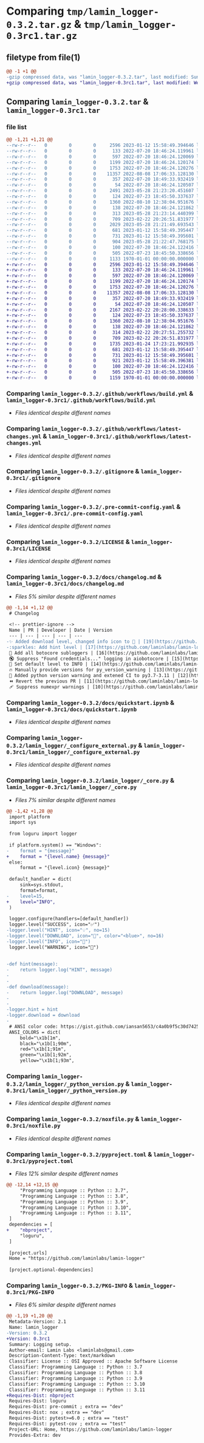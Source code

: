 # Comparing `tmp/lamin_logger-0.3.2.tar.gz` & `tmp/lamin_logger-0.3rc1.tar.gz`

## filetype from file(1)

```diff
@@ -1 +1 @@
-gzip compressed data, was "lamin_logger-0.3.2.tar", last modified: Sun May 28 21:23:47 2023, max compression
+gzip compressed data, was "lamin_logger-0.3rc1.tar", last modified: Wed Feb 22 20:28:20 2023, max compression
```

## Comparing `lamin_logger-0.3.2.tar` & `lamin_logger-0.3rc1.tar`

### file list

```diff
@@ -1,21 +1,21 @@
--rw-r--r--   0        0        0     2596 2023-01-12 15:58:49.394646 lamin_logger-0.3.2/.github/workflows/build.yml
--rw-r--r--   0        0        0      133 2022-07-20 18:46:24.119961 lamin_logger-0.3.2/.github/workflows/latest-changes.jinja2
--rw-r--r--   0        0        0      597 2022-07-20 18:46:24.120069 lamin_logger-0.3.2/.github/workflows/latest-changes.yml
--rw-r--r--   0        0        0     1199 2022-07-20 18:46:24.120174 lamin_logger-0.3.2/.gitignore
--rw-r--r--   0        0        0     1753 2022-07-20 18:46:24.120276 lamin_logger-0.3.2/.pre-commit-config.yaml
--rw-r--r--   0        0        0    11357 2022-08-08 17:06:33.128130 lamin_logger-0.3.2/LICENSE
--rw-r--r--   0        0        0      357 2022-07-20 18:49:33.932419 lamin_logger-0.3.2/README.md
--rw-r--r--   0        0        0       54 2022-07-20 18:46:24.120507 lamin_logger-0.3.2/docs/api.md
--rw-r--r--   0        0        0     2491 2023-05-28 21:23:20.451607 lamin_logger-0.3.2/docs/changelog.md
--rw-r--r--   0        0        0      124 2022-07-23 18:45:50.337637 lamin_logger-0.3.2/docs/index.md
--rw-r--r--   0        0        0     1360 2022-08-10 12:38:04.951676 lamin_logger-0.3.2/docs/quickstart.ipynb
--rw-r--r--   0        0        0      138 2022-07-20 18:46:24.121862 lamin_logger-0.3.2/lamin-project.yaml
--rw-r--r--   0        0        0      313 2023-05-28 21:23:14.440399 lamin_logger-0.3.2/lamin_logger/__init__.py
--rw-r--r--   0        0        0      709 2023-02-22 20:26:51.831977 lamin_logger-0.3.2/lamin_logger/_configure_external.py
--rw-r--r--   0        0        0     2029 2023-05-28 21:21:49.693543 lamin_logger-0.3.2/lamin_logger/_core.py
--rw-r--r--   0        0        0      681 2023-01-12 15:58:49.395447 lamin_logger-0.3.2/lamin_logger/_python_version.py
--rw-r--r--   0        0        0      731 2023-01-12 15:58:49.395601 lamin_logger-0.3.2/noxfile.py
--rw-r--r--   0        0        0      904 2023-05-28 21:22:47.768175 lamin_logger-0.3.2/pyproject.toml
--rw-r--r--   0        0        0      100 2022-07-20 18:46:24.122416 lamin_logger-0.3.2/tests/test_base.py
--rw-r--r--   0        0        0      505 2022-07-23 18:45:50.338656 lamin_logger-0.3.2/tests/test_notebooks.py
--rw-r--r--   0        0        0     1133 1970-01-01 00:00:00.000000 lamin_logger-0.3.2/PKG-INFO
+-rw-r--r--   0        0        0     2596 2023-01-12 15:58:49.394646 lamin_logger-0.3rc1/.github/workflows/build.yml
+-rw-r--r--   0        0        0      133 2022-07-20 18:46:24.119961 lamin_logger-0.3rc1/.github/workflows/latest-changes.jinja2
+-rw-r--r--   0        0        0      597 2022-07-20 18:46:24.120069 lamin_logger-0.3rc1/.github/workflows/latest-changes.yml
+-rw-r--r--   0        0        0     1199 2022-07-20 18:46:24.120174 lamin_logger-0.3rc1/.gitignore
+-rw-r--r--   0        0        0     1753 2022-07-20 18:46:24.120276 lamin_logger-0.3rc1/.pre-commit-config.yaml
+-rw-r--r--   0        0        0    11357 2022-08-08 17:06:33.128130 lamin_logger-0.3rc1/LICENSE
+-rw-r--r--   0        0        0      357 2022-07-20 18:49:33.932419 lamin_logger-0.3rc1/README.md
+-rw-r--r--   0        0        0       54 2022-07-20 18:46:24.120507 lamin_logger-0.3rc1/docs/api.md
+-rw-r--r--   0        0        0     2167 2023-02-22 20:28:00.338633 lamin_logger-0.3rc1/docs/changelog.md
+-rw-r--r--   0        0        0      124 2022-07-23 18:45:50.337637 lamin_logger-0.3rc1/docs/index.md
+-rw-r--r--   0        0        0     1360 2022-08-10 12:38:04.951676 lamin_logger-0.3rc1/docs/quickstart.ipynb
+-rw-r--r--   0        0        0      138 2022-07-20 18:46:24.121862 lamin_logger-0.3rc1/lamin-project.yaml
+-rw-r--r--   0        0        0      314 2023-02-22 20:27:51.255732 lamin_logger-0.3rc1/lamin_logger/__init__.py
+-rw-r--r--   0        0        0      709 2023-02-22 20:26:51.831977 lamin_logger-0.3rc1/lamin_logger/_configure_external.py
+-rw-r--r--   0        0        0     1735 2023-01-24 17:23:21.992935 lamin_logger-0.3rc1/lamin_logger/_core.py
+-rw-r--r--   0        0        0      681 2023-01-12 15:58:49.395447 lamin_logger-0.3rc1/lamin_logger/_python_version.py
+-rw-r--r--   0        0        0      731 2023-01-12 15:58:49.395601 lamin_logger-0.3rc1/noxfile.py
+-rw-r--r--   0        0        0      921 2023-01-12 15:58:49.396381 lamin_logger-0.3rc1/pyproject.toml
+-rw-r--r--   0        0        0      100 2022-07-20 18:46:24.122416 lamin_logger-0.3rc1/tests/test_base.py
+-rw-r--r--   0        0        0      505 2022-07-23 18:45:50.338656 lamin_logger-0.3rc1/tests/test_notebooks.py
+-rw-r--r--   0        0        0     1159 1970-01-01 00:00:00.000000 lamin_logger-0.3rc1/PKG-INFO
```

### Comparing `lamin_logger-0.3.2/.github/workflows/build.yml` & `lamin_logger-0.3rc1/.github/workflows/build.yml`

 * *Files identical despite different names*

### Comparing `lamin_logger-0.3.2/.github/workflows/latest-changes.yml` & `lamin_logger-0.3rc1/.github/workflows/latest-changes.yml`

 * *Files identical despite different names*

### Comparing `lamin_logger-0.3.2/.gitignore` & `lamin_logger-0.3rc1/.gitignore`

 * *Files identical despite different names*

### Comparing `lamin_logger-0.3.2/.pre-commit-config.yaml` & `lamin_logger-0.3rc1/.pre-commit-config.yaml`

 * *Files identical despite different names*

### Comparing `lamin_logger-0.3.2/LICENSE` & `lamin_logger-0.3rc1/LICENSE`

 * *Files identical despite different names*

### Comparing `lamin_logger-0.3.2/docs/changelog.md` & `lamin_logger-0.3rc1/docs/changelog.md`

 * *Files 5% similar despite different names*

```diff
@@ -1,14 +1,12 @@
 # Changelog
 
 <!-- prettier-ignore -->
 Name | PR | Developer | Date | Version
 --- | --- | --- | --- | ---
-✨ Added download level, changed info icon to 💬 | [19](https://github.com/laminlabs/lamin-logger/pull/19) | [sunnyosun](https://github.com/sunnyosun) | 2023-05-27 | 0.3.2
-:sparkles: Add hint level | [17](https://github.com/laminlabs/lamin-logger/pull/17) | [falexwolf](https://github.com/falexwolf) | 2023-04-05 | 0.3.0
 🚸 Add all botocore subloggers | [16](https://github.com/laminlabs/lamin-logger/pull/16) | [falexwolf](https://github.com/falexwolf) | 2023-02-22 | 0.3rc1
 🔇 Suppress "Found credentials..." logging in aiobotocore | [15](https://github.com/laminlabs/lamin-logger/pull/15) | [sunnyosun](https://github.com/sunnyosun) | 2023-02-06 | 0.2.4
 🚸 Set default level to INFO | [14](https://github.com/laminlabs/lamin-logger/pull/14) | [falexwolf](https://github.com/falexwolf) | 2023-01-24 | 0.2.3
 🔥 Manually provide versions for py_version_warning | [13](https://github.com/laminlabs/lamin-logger/pull/13) | [sunnyosun](https://github.com/sunnyosun) | 2023-01-12 | 0.2.2
 👷 Added python version warning and extened CI to py3.7-3.11 | [12](https://github.com/laminlabs/lamin-logger/pull/12) | [sunnyosun](https://github.com/sunnyosun) | 2023-01-11 | 0.2.0
 ⏪ Revert the previous PR | [11](https://github.com/laminlabs/lamin-logger/pull/11) | [sunnyosun](https://github.com/sunnyosun) | 2022-10-20 | 0.1.5
 🩹 Suppress numexpr warnings | [10](https://github.com/laminlabs/lamin-logger/pull/10) | [sunnyosun](https://github.com/sunnyosun) | 2022-10-20 | 0.1.4
```

### Comparing `lamin_logger-0.3.2/docs/quickstart.ipynb` & `lamin_logger-0.3rc1/docs/quickstart.ipynb`

 * *Files identical despite different names*

### Comparing `lamin_logger-0.3.2/lamin_logger/_configure_external.py` & `lamin_logger-0.3rc1/lamin_logger/_configure_external.py`

 * *Files identical despite different names*

### Comparing `lamin_logger-0.3.2/lamin_logger/_core.py` & `lamin_logger-0.3rc1/lamin_logger/_core.py`

 * *Files 7% similar despite different names*

```diff
@@ -1,42 +1,28 @@
 import platform
 import sys
 
 from loguru import logger
 
 if platform.system() == "Windows":
-    format = "{message}"
+    format = "{level.name} {message}"
 else:
     format = "{level.icon} {message}"
 
 default_handler = dict(
     sink=sys.stdout,
     format=format,
-    level=15,
+    level="INFO",
 )
 
 logger.configure(handlers=[default_handler])
 logger.level("SUCCESS", icon="✅")
-logger.level("HINT", icon="💡", no=15)
-logger.level("DOWNLOAD", icon="💾", color="<blue>", no=16)
-logger.level("INFO", icon="💬")
 logger.level("WARNING", icon="🔶")
 
 
-def hint(message):
-    return logger.log("HINT", message)
-
-
-def download(message):
-    return logger.log("DOWNLOAD", message)
-
-
-logger.hint = hint
-logger.download = download
-
 # ANSI color code: https://gist.github.com/iansan5653/c4a0b9f5c30d74258c5f132084b78db9
 ANSI_COLORS = dict(
     bold="\x1b[1m",
     black="\x1b[1;90m",
     red="\x1b[1;91m",
     green="\x1b[1;92m",
     yellow="\x1b[1;93m",
```

### Comparing `lamin_logger-0.3.2/lamin_logger/_python_version.py` & `lamin_logger-0.3rc1/lamin_logger/_python_version.py`

 * *Files identical despite different names*

### Comparing `lamin_logger-0.3.2/noxfile.py` & `lamin_logger-0.3rc1/noxfile.py`

 * *Files identical despite different names*

### Comparing `lamin_logger-0.3.2/pyproject.toml` & `lamin_logger-0.3rc1/pyproject.toml`

 * *Files 12% similar despite different names*

```diff
@@ -12,14 +12,15 @@
     "Programming Language :: Python :: 3.7",
     "Programming Language :: Python :: 3.8",
     "Programming Language :: Python :: 3.9",
     "Programming Language :: Python :: 3.10",
     "Programming Language :: Python :: 3.11",
 ]
 dependencies = [
+    "nbproject",
     "loguru",
 ]
 
 [project.urls]
 Home = "https://github.com/laminlabs/lamin-logger"
 
 [project.optional-dependencies]
```

### Comparing `lamin_logger-0.3.2/PKG-INFO` & `lamin_logger-0.3rc1/PKG-INFO`

 * *Files 6% similar despite different names*

```diff
@@ -1,19 +1,20 @@
 Metadata-Version: 2.1
 Name: lamin_logger
-Version: 0.3.2
+Version: 0.3rc1
 Summary: Logging setup.
 Author-email: Lamin Labs <laminlabs@gmail.com>
 Description-Content-Type: text/markdown
 Classifier: License :: OSI Approved :: Apache Software License
 Classifier: Programming Language :: Python :: 3.7
 Classifier: Programming Language :: Python :: 3.8
 Classifier: Programming Language :: Python :: 3.9
 Classifier: Programming Language :: Python :: 3.10
 Classifier: Programming Language :: Python :: 3.11
+Requires-Dist: nbproject
 Requires-Dist: loguru
 Requires-Dist: pre-commit ; extra == "dev"
 Requires-Dist: nox ; extra == "dev"
 Requires-Dist: pytest>=6.0 ; extra == "test"
 Requires-Dist: pytest-cov ; extra == "test"
 Project-URL: Home, https://github.com/laminlabs/lamin-logger
 Provides-Extra: dev
```

